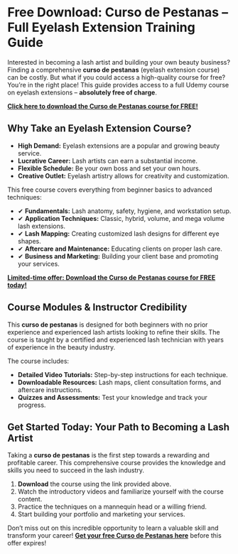 # Free Download: Curso de Pestanas – Full Eyelash Extension Training Guide

Interested in becoming a lash artist and building your own beauty business? Finding a comprehensive **curso de pestanas** (eyelash extension course) can be costly. But what if you could access a high-quality course for free? You’re in the right place! This guide provides access to a full Udemy course on eyelash extensions – **absolutely free of charge**.

[**Click here to download the Curso de Pestanas course for FREE!**](https://udemywork.com/curso-de-pestanas)

## Why Take an Eyelash Extension Course?

*   **High Demand:** Eyelash extensions are a popular and growing beauty service.
*   **Lucrative Career:** Lash artists can earn a substantial income.
*   **Flexible Schedule:** Be your own boss and set your own hours.
*   **Creative Outlet:** Eyelash artistry allows for creativity and customization.

This free course covers everything from beginner basics to advanced techniques:

*   ✔ **Fundamentals:** Lash anatomy, safety, hygiene, and workstation setup.
*   ✔ **Application Techniques:** Classic, hybrid, volume, and mega volume lash extensions.
*   ✔ **Lash Mapping:** Creating customized lash designs for different eye shapes.
*   ✔ **Aftercare and Maintenance:** Educating clients on proper lash care.
*   ✔ **Business and Marketing:** Building your client base and promoting your services.

[**Limited-time offer: Download the Curso de Pestanas course for FREE today!**](https://udemywork.com/curso-de-pestanas)

## Course Modules & Instructor Credibility

This **curso de pestanas** is designed for both beginners with no prior experience and experienced lash artists looking to refine their skills. The course is taught by a certified and experienced lash technician with years of experience in the beauty industry.

The course includes:

*   **Detailed Video Tutorials:** Step-by-step instructions for each technique.
*   **Downloadable Resources:** Lash maps, client consultation forms, and aftercare instructions.
*   **Quizzes and Assessments:** Test your knowledge and track your progress.

## Get Started Today: Your Path to Becoming a Lash Artist

Taking a **curso de pestanas** is the first step towards a rewarding and profitable career. This comprehensive course provides the knowledge and skills you need to succeed in the lash industry.

1.  **Download** the course using the link provided above.
2.  Watch the introductory videos and familiarize yourself with the course content.
3.  Practice the techniques on a mannequin head or a willing friend.
4.  Start building your portfolio and marketing your services.

Don’t miss out on this incredible opportunity to learn a valuable skill and transform your career! **[Get your free Curso de Pestanas here](https://udemywork.com/curso-de-pestanas)** before this offer expires!
